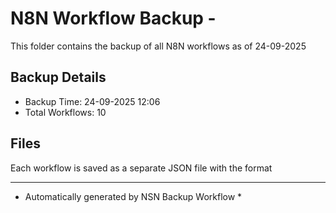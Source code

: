 # N8N Workflow Backup - 
This folder contains the backup of all N8N workflows as of 24-09-2025

## Backup Details
- Backup Time: 24-09-2025 12:06
- Total Workflows: 10

## Files
Each workflow is saved as a separate JSON file with the format

-----------
* Automatically generated by NSN Backup Workflow *